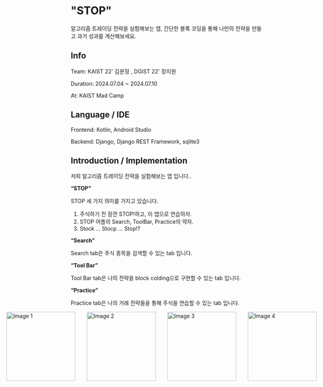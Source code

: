 # "STOP"

알고리즘 트레이딩 전략을 실험해보는 앱, 간단한 블록 코딩을 통해 나만의 전략을 만들고 과거 성과를 계산해보세요.

## Info

Team: KAIST 22' 김문정 , DGIST 22' 장지원

Duration: 2024.07.04 ~ 2024.07.10

At: KAIST Mad Camp

## Language / IDE

Frontend: Kotlin, Android Studio

Backend: Django, Django REST Framework, sqlite3


## Introduction / Implementation

<p>저희 알고리즘 트레이딩 전략을 실험해보는 앱 입니다..</p> 

**“STOP”**

STOP 세 가지 의미를 가지고 있습니다.  
1. 주식하기 전 잠깐 STOP!하고, 이 앱으로 연습하자.
2. STOP 어플의 Search, ToolBar, Practice의 약자.
3. Stock ... Stocp ... Stop!?

**“Search”**

Search tab은 주식 종목을 검색할 수 있는 tab 입니다.

**“Tool Bar”**

Tool Bar tab은 나의 전략을 block colding으로 구현할 수 있는 tab 입니다.

**“Practice”**

Practice tab은 나의 거래 전략들을 통해 주식을 연습할 수 있는 tab 입니다.

<div style="display: flex; flex-wrap: nowrap; justify-content: center;">
    <img src="https://via.placeholder.com/180" alt="Image 1" width="180" style="margin-right: 30px;">
    <img src="https://via.placeholder.com/180" alt="Image 2" width="180" style="margin-right: 30px;">
    <img src="https://via.placeholder.com/180" alt="Image 3" width="180" style="margin-right: 30px;">
    <img src="https://via.placeholder.com/180" alt="Image 4" width="180" style="margin-right: 30px;">
</div>

